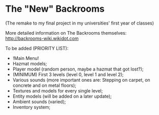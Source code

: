 # The "New" Backrooms
(The remake to my final project in my universities' first year of classes)

More detailed information on The Backrooms themselves: http://backrooms-wiki.wikidot.com

To be added (PRIORITY LIST):
- !Main Menu!
- Hazmat models;
- Player model (random person, maybe a hazmat that got lost?);
- (MINIMUM) First 3 levels (level 0, level 1 and level 2);
- Various sounds (more important ones are: Stepping on carpet, on concrete and on metal floors);
- Textures and models for every single level;
- Entity models (will be added on a later update);
- Ambient sounds (varied);
- Inventory system;
